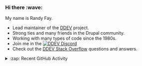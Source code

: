 
<h3>Hi there :wave:</h3>

My name is Randy Fay.

- Lead maintainer of the [DDEV](https://github.com/ddev/ddev) project.
- Strong ties and many friends in the Drupal community.
- Working with many types of code since the 1980s.
- Join me in the [![DDEV Discord](https://img.shields.io/discord/664580571770388500?logo=discord&logoColor=%23fff&label=DDEV%20Discord&link=https%3A%2F%2Fddev.com%2Fs%2Fdiscord)](https://ddev.com/s/discord)
- Check out the [DDEV Stack Overflow](https://stackoverflow.com/tags/ddev) questions and answers.

<details>
  <summary>:zap: Recent GitHub Activity</summary>

<!--RECENT_ACTIVITY:start-->
1. ❗️ Opened issue [#7450](https://github.com/ddev/ddev/issues/7450) in [ddev/ddev](https://github.com/ddev/ddev)<br>
2. ✌️ Released [](https://github.com/ddev-test/ddev/releases/tag/v1.99.10) in [ddev-test/ddev](https://github.com/ddev-test/ddev)<br>
3. ✌️ Released [](https://github.com/ddev-test/ddev/releases/tag/v1.99.9) in [ddev-test/ddev](https://github.com/ddev-test/ddev)<br>
4. 💬 Commented on [#7449](https://github.com/ddev/ddev/pull/7449#issuecomment-3066035802) in [ddev/ddev](https://github.com/ddev/ddev)<br>
5. 💬 Commented on [#7446](https://github.com/ddev/ddev/pull/7446#issuecomment-3065991959) in [ddev/ddev](https://github.com/ddev/ddev)<br>
6. 💬 Commented on [#7446](https://github.com/ddev/ddev/pull/7446#issuecomment-3065986244) in [ddev/ddev](https://github.com/ddev/ddev)<br>
7. 🎉 Merged PR [#7448](https://github.com/ddev/ddev/pull/7448) in [ddev/ddev](https://github.com/ddev/ddev)<br>
8. 👍 Approved [#7448](https://github.com/ddev/ddev/pull/7448#pullrequestreview-3013461122) in [ddev/ddev](https://github.com/ddev/ddev)<br>
9. 🎉 Merged PR [#7445](https://github.com/ddev/ddev/pull/7445) in [ddev/ddev](https://github.com/ddev/ddev)<br>
10. 💬 Commented on [#67](https://github.com/phenaproxima/xb-demo/issues/67#issuecomment-3065716518) in [phenaproxima/xb-demo](https://github.com/phenaproxima/xb-demo)<br>
11. 💬 Commented on [#7449](https://github.com/ddev/ddev/pull/7449#issuecomment-3065659646) in [ddev/ddev](https://github.com/ddev/ddev)<br>
12. 💬 Commented on [#67](https://github.com/phenaproxima/xb-demo/issues/67#issuecomment-3065646166) in [phenaproxima/xb-demo](https://github.com/phenaproxima/xb-demo)<br>
13. 💬 Commented on [#67](https://github.com/phenaproxima/xb-demo/issues/67#issuecomment-3065601613) in [phenaproxima/xb-demo](https://github.com/phenaproxima/xb-demo)<br>
14. 🎉 Merged PR [#7404](https://github.com/ddev/ddev/pull/7404) in [ddev/ddev](https://github.com/ddev/ddev)<br>
15. ✌️ Released [](https://github.com/ddev-test/ddev/releases/tag/v1.23.77) in [ddev-test/ddev](https://github.com/ddev-test/ddev)<br>
16. 💪 Opened PR [#7449](https://github.com/ddev/ddev/pull/7449) in [ddev/ddev](https://github.com/ddev/ddev)<br>
17. 💬 Commented on [#7448](https://github.com/ddev/ddev/pull/7448#issuecomment-3063919149) in [ddev/ddev](https://github.com/ddev/ddev)<br>
18. 👍 Approved [#7445](https://github.com/ddev/ddev/pull/7445#pullrequestreview-3012009304) in [ddev/ddev](https://github.com/ddev/ddev)<br>
19. 💪 Opened PR [#390](https://github.com/ddev/ddev.com/pull/390) in [ddev/ddev.com](https://github.com/ddev/ddev.com)<br>
20. 💬 Commented on [#7404](https://github.com/ddev/ddev/pull/7404#issuecomment-3062543890) in [ddev/ddev](https://github.com/ddev/ddev)<br>
<!--RECENT_ACTIVITY:end-->

</details>
